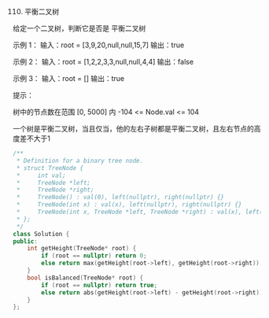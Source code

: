 110. 平衡二叉树

给定一个二叉树，判断它是否是 平衡二叉树  

 

示例 1：
输入：root = [3,9,20,null,null,15,7]
输出：true

示例 2：
输入：root = [1,2,2,3,3,null,null,4,4]
输出：false

示例 3：
输入：root = []
输出：true
 

提示：

树中的节点数在范围 [0, 5000] 内
-104 <= Node.val <= 104



一个树是平衡二叉树，当且仅当，他的左右子树都是平衡二叉树，且左右节点的高度差不大于1

```cpp
/**
 * Definition for a binary tree node.
 * struct TreeNode {
 *     int val;
 *     TreeNode *left;
 *     TreeNode *right;
 *     TreeNode() : val(0), left(nullptr), right(nullptr) {}
 *     TreeNode(int x) : val(x), left(nullptr), right(nullptr) {}
 *     TreeNode(int x, TreeNode *left, TreeNode *right) : val(x), left(left), right(right) {}
 * };
 */
class Solution {
public:
    int getHeight(TreeNode* root) {
        if (root == nullptr) return 0;
        else return max(getHeight(root->left), getHeight(root->right)) + 1;
    }
    bool isBalanced(TreeNode* root) {
        if (root == nullptr) return true;
        else return abs(getHeight(root->left) - getHeight(root->right)) <= 1 && isBalanced(root->left) && isBalanced(root->right);
    }
};
```
